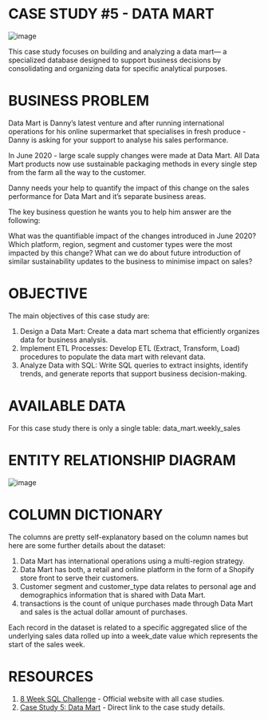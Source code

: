 # CASE STUDY #5 - DATA MART

![image](https://github.com/user-attachments/assets/e5000c9c-39d6-4e5c-a9c7-c0103c3a49ad)

This case study focuses on building and analyzing a data mart— a specialized database designed to support business decisions by consolidating and organizing data for specific analytical purposes.

# BUSINESS PROBLEM

Data Mart is Danny’s latest venture and after running international operations for his online supermarket that specialises in fresh produce - Danny is asking for your support to analyse his sales performance.

In June 2020 - large scale supply changes were made at Data Mart. All Data Mart products now use sustainable packaging methods in every single step from the farm all the way to the customer.

Danny needs your help to quantify the impact of this change on the sales performance for Data Mart and it’s separate business areas.

The key business question he wants you to help him answer are the following:

What was the quantifiable impact of the changes introduced in June 2020?
Which platform, region, segment and customer types were the most impacted by this change?
What can we do about future introduction of similar sustainability updates to the business to minimise impact on sales?

# OBJECTIVE

The main objectives of this case study are:
1. Design a Data Mart: Create a data mart schema that efficiently organizes data for business analysis.
2. Implement ETL Processes: Develop ETL (Extract, Transform, Load) procedures to populate the data mart with relevant data.
3. Analyze Data with SQL: Write SQL queries to extract insights, identify trends, and generate reports that support business decision-making.
# AVAILABLE DATA

For this case study there is only a single table: data_mart.weekly_sales

# ENTITY RELATIONSHIP DIAGRAM

![image](https://github.com/user-attachments/assets/f489ab05-d06d-46aa-a0f9-1dac15a03b86)

# COLUMN DICTIONARY

The columns are pretty self-explanatory based on the column names but here are some further details about the dataset:

1. Data Mart has international operations using a multi-region strategy.
2. Data Mart has both, a retail and online platform in the form of a Shopify store front to serve their customers.
3. Customer segment and customer_type data relates to personal age and demographics information that is shared with Data Mart.
4. transactions is the count of unique purchases made through Data Mart and sales is the actual dollar amount of purchases.

Each record in the dataset is related to a specific aggregated slice of the underlying sales data rolled up into a week_date value which represents the start of the sales week.

# RESOURCES

1. [8 Week SQL Challenge](https://8weeksqlchallenge.com/) - Official website with all case studies.
2. [Case Study 5: Data Mart](https://8weeksqlchallenge.com/case-study-5/) - Direct link to the case study details.







